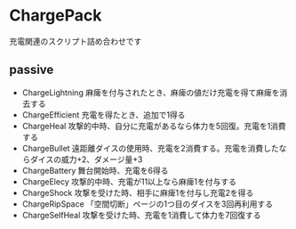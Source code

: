 # ChargePack
充電関連のスクリプト詰め合わせです

## passive
- ChargeLightning
    麻痺を付与されたとき、麻痺の値だけ充電を得て麻痺を消去する
- ChargeEfficient
    充電を得たとき、追加で1得る
- ChargeHeal
    攻撃的中時、自分に充電があるなら体力を5回復。充電を1消費する
- ChargeBullet
    遠距離ダイスの使用時、充電を2消費する。充電を消費したならダイスの威力+2、ダメージ量+3
- ChargeBattery
    舞台開始時、充電を6得る
- ChargeElecy
    攻撃的中時、充電が11以上なら麻痺1を付与する
- ChargeShock
    攻撃を受けた時、相手に麻痺1を付与し充電2を得る
- ChargeRipSpace
    「空間切断」ページの1つ目のダイスを3回再利用する
- ChargeSelfHeal
    攻撃を受けた時、充電を1消費して体力を7回復する
